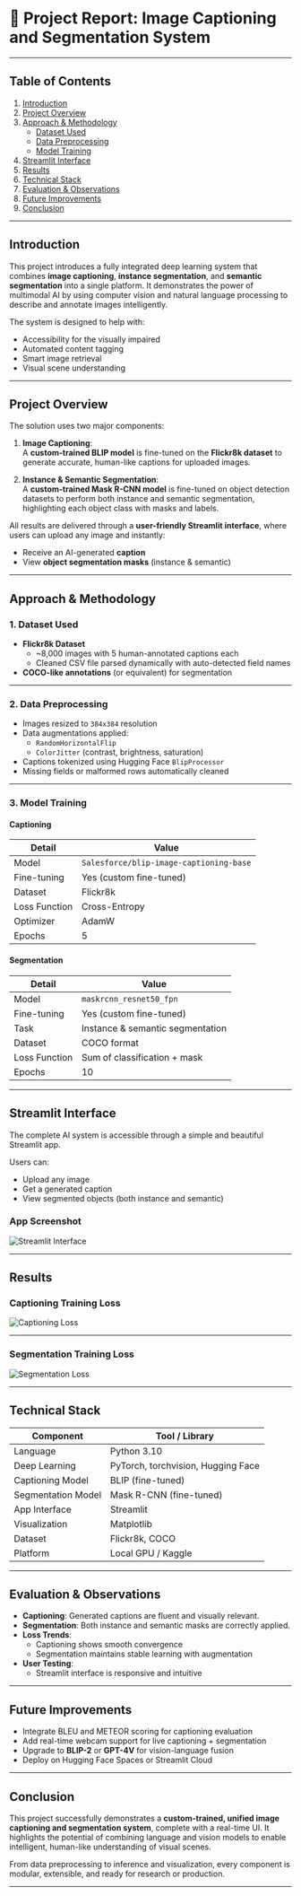 # 📝 Project Report: Image Captioning and Segmentation System

---

## Table of Contents

1. [Introduction](#introduction)  
2. [Project Overview](#project-overview)  
3. [Approach & Methodology](#approach--methodology)  
   - [Dataset Used](#1dataset-used)  
   - [Data Preprocessing](#2data-preprocessing)  
   - [Model Training](#3model-training)  
4. [Streamlit Interface](#streamlit-interface)  
5. [Results](#results)  
6. [Technical Stack](#technical-stack)  
7. [Evaluation & Observations](#evaluation--observations)  
8. [Future Improvements](#future-improvements)  
9. [Conclusion](#conclusion)  

---

## Introduction

This project introduces a fully integrated deep learning system that combines **image captioning**, **instance segmentation**, and **semantic segmentation** into a single platform. It demonstrates the power of multimodal AI by using computer vision and natural language processing to describe and annotate images intelligently.

The system is designed to help with:
- Accessibility for the visually impaired
- Automated content tagging
- Smart image retrieval
- Visual scene understanding

---

## Project Overview

The solution uses two major components:

1. **Image Captioning**:  
   A **custom-trained BLIP model** is fine-tuned on the **Flickr8k dataset** to generate accurate, human-like captions for uploaded images.

2. **Instance & Semantic Segmentation**:  
   A **custom-trained Mask R-CNN model** is fine-tuned on object detection datasets to perform both instance and semantic segmentation, highlighting each object class with masks and labels.

All results are delivered through a **user-friendly Streamlit interface**, where users can upload any image and instantly:
- Receive an AI-generated **caption**
- View **object segmentation masks** (instance & semantic)

---

## Approach & Methodology

### 1. Dataset Used

- **Flickr8k Dataset**
  - ~8,000 images with 5 human-annotated captions each
  - Cleaned CSV file parsed dynamically with auto-detected field names
- **COCO-like annotations** (or equivalent) for segmentation

---

### 2. Data Preprocessing

- Images resized to `384x384` resolution
- Data augmentations applied:
  - `RandomHorizontalFlip`
  - `ColorJitter` (contrast, brightness, saturation)
- Captions tokenized using Hugging Face `BlipProcessor`
- Missing fields or malformed rows automatically cleaned

---

### 3. Model Training

#### Captioning

| Detail        | Value                            |
|---------------|----------------------------------|
| Model         | `Salesforce/blip-image-captioning-base` |
| Fine-tuning   | Yes (custom fine-tuned)          |
| Dataset       | Flickr8k                         |
| Loss Function | Cross-Entropy                    |
| Optimizer     | AdamW                            |
| Epochs        | 5                                |

#### Segmentation

| Detail        | Value                         |
|---------------|-------------------------------|
| Model         | `maskrcnn_resnet50_fpn`       |
| Fine-tuning   | Yes (custom fine-tuned)       |
| Task          | Instance & semantic segmentation |
| Dataset       | COCO format                   |
| Loss Function | Sum of classification + mask  |
| Epochs        | 10                            |

---

## Streamlit Interface

The complete AI system is accessible through a simple and beautiful Streamlit app.

Users can:
- Upload any image
- Get a generated caption
- View segmented objects (both instance and semantic)

### App Screenshot

![Streamlit Interface](image.png) 

---

## Results

### Captioning Training Loss

![Captioning Loss](captioning/loss_plot.png)

---

### Segmentation Training Loss

![Segmentation Loss](segmentation/segmentation_loss.png)

---

## Technical Stack

| Component         | Tool / Library                            |
|------------------|--------------------------------------------|
| Language          | Python 3.10                                |
| Deep Learning     | PyTorch, torchvision, Hugging Face         |
| Captioning Model  | BLIP (fine-tuned)                          |
| Segmentation Model| Mask R-CNN (fine-tuned)                    |
| App Interface     | Streamlit                                  |
| Visualization     | Matplotlib                                 |
| Dataset           | Flickr8k, COCO                             |
| Platform          | Local GPU / Kaggle                         |

---

## Evaluation & Observations

- **Captioning**: Generated captions are fluent and visually relevant.
- **Segmentation**: Both instance and semantic masks are correctly applied.
- **Loss Trends**:
  - Captioning shows smooth convergence
  - Segmentation maintains stable learning with augmentation
- **User Testing**:
  - Streamlit interface is responsive and intuitive

---

## Future Improvements

- Integrate BLEU and METEOR scoring for captioning evaluation
- Add real-time webcam support for live captioning + segmentation
- Upgrade to **BLIP-2** or **GPT-4V** for vision-language fusion
- Deploy on Hugging Face Spaces or Streamlit Cloud

---

## Conclusion

This project successfully demonstrates a **custom-trained, unified image captioning and segmentation system**, complete with a real-time UI. It highlights the potential of combining language and vision models to enable intelligent, human-like understanding of visual scenes.

From data preprocessing to inference and visualization, every component is modular, extensible, and ready for research or production.

---
